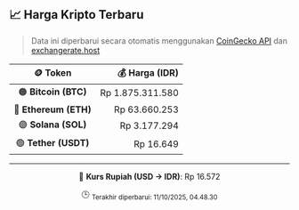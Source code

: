 

<!-- HARGA_KRIPTO -->
## 📈 Harga Kripto Terbaru

> Data ini diperbarui secara otomatis menggunakan [CoinGecko API](https://www.coingecko.com/) dan [exchangerate.host](https://exchangerate.host/)

<div align="center">

| 🪙 Token | 💰 Harga (IDR) |
|:------:|---------------:|
| 🟠 **Bitcoin (BTC)**   | Rp 1.875.311.580 |
| 🔵 **Ethereum (ETH)**  | Rp 63.660.253 |
| 🟣 **Solana (SOL)**    | Rp 3.177.294 |
| 🟢 **Tether (USDT)**   | Rp 16.649 |

---

💱 **Kurs Rupiah (USD → IDR)**: Rp 16.572

🕒 <sub>Terakhir diperbarui: 11/10/2025, 04.48.30</sub>

</div>
<!-- /HARGA_KRIPTO -->